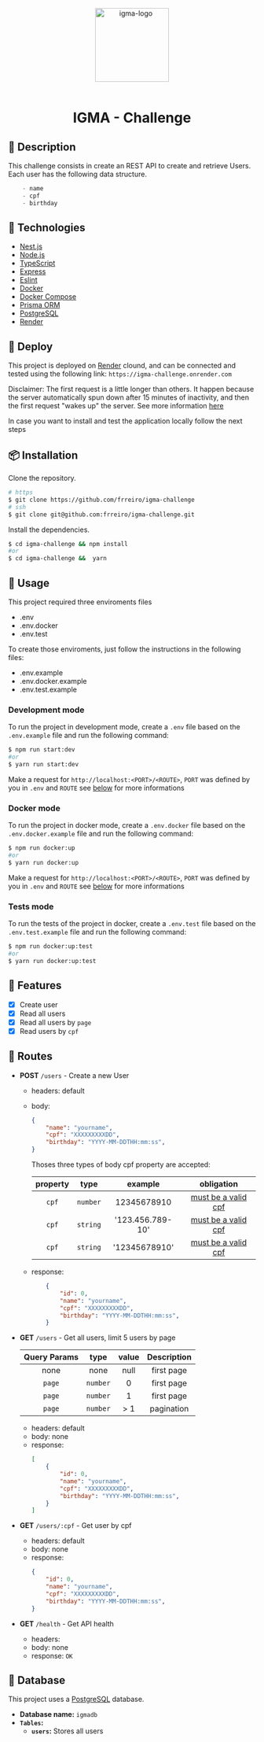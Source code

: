 <div align="center" >
  <img width="150px" src="" alt="igma-logo" width="400">
  <br>
  <br>
  <h1>IGMA - Challenge</h1>
</div>

## 📝 Description

This challenge consists in create an REST API to create and retrieve Users.
Each user has the following data structure.

```js
	- name
	- cpf
	- birthday
```

## 🚀 Technologies

- [Nest.js](https://nestjs.com/)
- [Node.js](https://nodejs.org/en/)
- [TypeScript](https://www.typescriptlang.org/)
- [Express](https://expressjs.com/)
- [Eslint](https://eslint.org/)
- [Docker](https://www.docker.com/)
- [Docker Compose](https://docs.docker.com/compose/)
- [Prisma ORM](https://www.prisma.io/)
- [PostgreSQL](https://www.postgresql.org/)
- [Render](https://render.com/)


## 🚀 Deploy

This project is deployed on [Render](https://render.com/) clound, and can be connected and tested using the following link: 
`https://igma-challenge.onrender.com`

Disclaimer: The first request is a little longer than others. It happen because the server automatically spun down after 15 minutes of inactivity, and then the first request "wakes up" the server.  See more information [here](https://render.com/docs/free)


In case you want to install and test the application locally follow the next steps


## 📦 Installation

Clone the repository.

```bash
# https
$ git clone https://github.com/frreiro/igma-challenge
# ssh
$ git clone git@github.com:frreiro/igma-challenge.git
```

Install the dependencies.

```bash
$ cd igma-challenge && npm install
#or
$ cd igma-challenge &&  yarn
```

## 🚀 Usage

This project required three enviroments files
 - .env
 - .env.docker
 - .env.test

To create those enviroments, just follow the instructions in the following files:

- .env.example
- .env.docker.example
- .env.test.example


### Development mode

To run the project in development mode, create a `.env` file based on the `.env.example` file and run the following command:

```bash
$ npm run start:dev
#or
$ yarn run start:dev
```
Make a request for `http://localhost:<PORT>/<ROUTE>`, `PORT` was defined by you in `.env` and `ROUTE` see [below](#🔀-routes) for more informations 

### Docker mode

To run the project in docker mode, create a `.env.docker` file based on the `.env.docker.example` file and run the following command:

```bash
$ npm run docker:up
#or
$ yarn run docker:up
```

Make a request for `http://localhost:<PORT>/<ROUTE>`, `PORT` was defined by you in `.env` and `ROUTE` see [below](#🔀-routes) for more informations 
### Tests mode

To run the tests of the project in docker, create a `.env.test` file based on the `.env.test.example` file and run the following command:

```bash
$ npm run docker:up:test
#or
$ yarn run docker:up:test
```

## 📌 Features

- [x] Create user
- [x] Read all users
- [x] Read all users by `page`
- [x] Read users by `cpf`

## 🔀 Routes

- **POST** `/users` - Create a new User
	
  - headers: default
  - body:
	```json
	{
		"name": "yourname",
		"cpf": "XXXXXXXXXDD",
		"birthday": "YYYY-MM-DDTHH:mm:ss",
	}
	```

	Thoses three types of body cpf property are accepted:

  	| property | type | example | obligation | 
  	| :---:  | :---: | :---: | :---: |
 	| `cpf`  | `number` | 12345678910 | [must be a valid cpf](CPFVALIDATE.md) | 
 	| `cpf`  | `string` | '123.456.789-10' | [must be a valid cpf](CPFVALIDATE.md) | 
 	| `cpf`  | `string` | '12345678910' | [must be a valid cpf](CPFVALIDATE.md) | 


  - response:
	```json
		{
			"id": 0,
			"name": "yourname",
			"cpf": "XXXXXXXXXDD",
			"birthday": "YYYY-MM-DDTHH:mm:ss",
		}
	``` 

	

- **GET** `/users` - Get all users, limit 5 users by page
  
    | Query Params | type | value | Description | 
  	| :---:  | :---: | :---: | :---: |
	| none  | none | null | first page | 
	| `page`  | `number` | 0 |first page | 
	| `page`  | `number` | 1 | first page | 
 	| `page`  | `number` | > 1 | pagination | 
	
  - headers: default 
  - body: none
  - response:
	```json
	[
		{
			"id": 0,
			"name": "yourname",
			"cpf": "XXXXXXXXXDD",
			"birthday": "YYYY-MM-DDTHH:mm:ss",
		}
	]
	```


- **GET** `/users/:cpf` - Get user by cpf
  
  - headers: default 
  - body: none
  - response:
	```json
	{
		"id": 0,
		"name": "yourname",
		"cpf": "XXXXXXXXXDD",
		"birthday": "YYYY-MM-DDTHH:mm:ss",
	}
	```
- **GET** `/health` - Get API health
    - headers: 
    - body: none
    - response: `OK`

## 💽 Database

This project uses a [PostgreSQL](https://www.postgresql.org/) database.
- **Database name:** `igmadb`
- **`Tables`:**
  - **`users`:** Stores all users